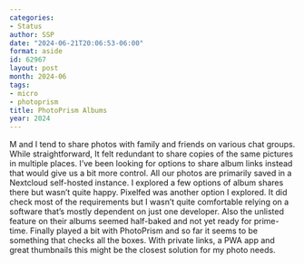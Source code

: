 ```yaml
---
categories:
- Status
author: SSP
date: "2024-06-21T20:06:53-06:00"
format: aside
id: 62967
layout: post
month: 2024-06
tags:
- micro
- photoprism
title: PhotoPrism Albums
year: 2024
---
```


M and I tend to share photos with family and friends on various chat groups. While straightforward, It felt redundant to share copies of the same pictures in multiple places. I’ve been looking for options to share album links instead that would give us a bit more control. All our photos are primarily saved in a Nextcloud self-hosted instance. I explored a few options of album shares there but wasn’t quite happy. Pixelfed was another option I explored. It did check most of the requirements but I wasn’t quite comfortable relying on a software that’s mostly dependent on just one developer. Also the unlisted feature on their albums seemed half-baked and not yet ready for prime-time. Finally played a bit with PhotoPrism and so far it seems to be something that checks all the boxes. With private links, a PWA app and great thumbnails this might be the closest solution for my photo needs.
